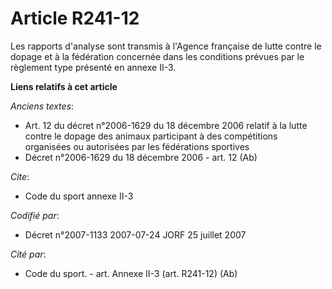# Article R241-12

Les rapports d'analyse sont transmis à l'Agence française de lutte contre le dopage et à la fédération concernée dans les
conditions prévues par le règlement type présenté en annexe II-3.

**Liens relatifs à cet article**

_Anciens textes_:

  - Art. 12 du décret n°2006-1629 du 18 décembre 2006 relatif à la lutte contre le dopage des animaux participant à des compétitions organisées ou autorisées par les fédérations sportives
  - Décret n°2006-1629 du 18 décembre 2006 - art. 12 (Ab)

_Cite_:

  - Code du sport annexe II-3

_Codifié par_:

  - Décret n°2007-1133 2007-07-24 JORF 25 juillet 2007

_Cité par_:

  - Code du sport. - art. Annexe II-3 (art. R241-12) (Ab)
